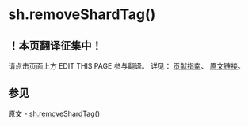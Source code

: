 # sh.removeShardTag()

## ！本页翻译征集中！

请点击页面上方 EDIT THIS PAGE 参与翻译。
详见：
[贡献指南]( https://github.com/JinMuInfo/MongoDB-Manual-zh/blob/master/CONTRIBUTING.md )、
[原文链接](  https://docs.mongodb.com/manual/reference/method/sh.removeShardTag/  )。

## 参见

原文 - [sh.removeShardTag()]( https://docs.mongodb.com/manual/reference/method/sh.removeShardTag/ )

